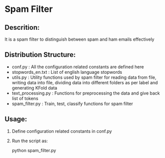 Spam Filter
===========
Descrition:
------------
It is a spam filter to distinguish between spam and ham emails effectively

Distribution Structure:
-----------------------
* conf.py : All the configuration related constants are defined here
* stopwords_en.txt : List of english language stopwords
* utils.py : Utility functions used by spam filter for reading data from file, writing data into file, dividing data into different folders as per label and generating KFold data
* text_processing.py : Functions for preprocessing the data and give back list of tokens
* spam_filter.py : Train, test, classify functions for spam filter
	
Usage:
------
1. Define configuration related constants in conf.py
2. Run the script as:

	python spam_filter.py
	  
